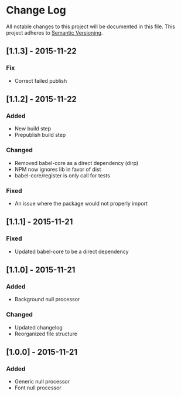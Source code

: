 # Change Log

All notable changes to this project will be documented in this file.
This project adheres to [Semantic Versioning](http://semver.org/).

## [1.1.3] - 2015-11-22

### Fix
- Correct failed publish

## [1.1.2] - 2015-11-22

### Added
- New build step
- Prepublish build step

### Changed
- Removed babel-core as a direct dependency (dirp)
- NPM now ignores lib in favor of dist
- babel-core/register is only call for tests

### Fixed
- An issue where the package would not properly import

## [1.1.1] - 2015-11-21

### Fixed
- Updated babel-core to be a direct dependency

## [1.1.0] - 2015-11-21

### Added
- Background null processor

### Changed
- Updated changelog
- Reorganized file structure

## [1.0.0] - 2015-11-21

### Added
- Generic null processor
- Font null processor
